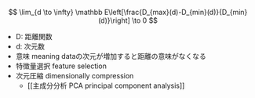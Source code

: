 $$
\lim_{d \to \infty} \mathbb E\left[\frac{D_{max}(d)-D_{min}(d)}{D_{min}(d)}\right] \to 0
$$
- D: 距離関数
- d: 次元数
- 意味 meaning
  dataの次元が増加すると距離の意味がなくなる
- 特徴量選択 feature selection
- 次元圧縮 dimensionally compression
	- [[主成分分析 PCA principal component analysis]]